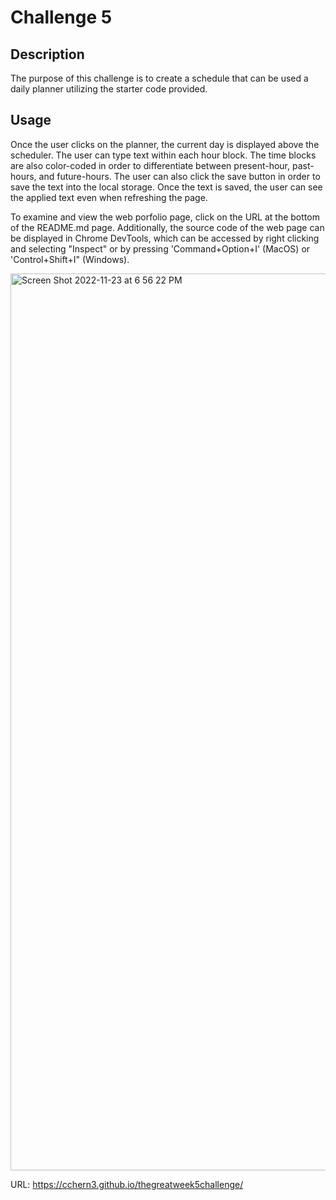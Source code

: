 # Challenge 5

## Description
The purpose of this challenge is to create a schedule that can be used a daily planner utilizing the starter code provided.

## Usage
Once the user clicks on the planner, the current day is displayed above the scheduler. The user can type text within each hour block. The time blocks are also color-coded in order to differentiate between present-hour, past-hours, and future-hours.
The user can also click the save button in order to save the text into the local storage. Once the text is saved, the user can see the applied text even when refreshing the page. 

To examine and view the web porfolio page, click on the URL at the bottom of the README.md page. Additionally, the source code of the web page can be displayed in Chrome DevTools, which can be accessed by right clicking and selecting "Inspect" or by pressing 'Command+Option+I' (MacOS) or 'Control+Shift+I" (Windows).

<img width="1435" alt="Screen Shot 2022-11-23 at 6 56 22 PM" src="https://user-images.githubusercontent.com/25966179/203665894-0594f84d-034d-40c5-8478-77596e49bcb8.png">

URL: https://cchern3.github.io/thegreatweek5challenge/
